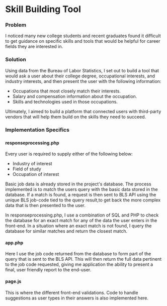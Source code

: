 <h1>Skill Building Tool</h1>


<h3>Problem</h3>

I noticed many new college students and recent graduates found it difficult to get guidance on specific skills and tools that would be helpful for career fields they are interested in.

<h3>Solution</h3>

Using data from the Bureau of Labor Statistics, I set out to build a tool that would ask a user about their college degree, occupational interests, and industry interests, and then present the user with the following information:

<ul>
<li>Occupations that most closely match their interests.</li>
<li>Salary and compensation information about the occupation.</li>
<li>Skills and technologies used in those occupations.</li>
</ul>

Ultimately, I aimed to build a platform that connected users with third-party vendors that will help them build on the skills they need to succeed. 

<h3>Implementation Specifics<h3>
  
 
<h4>responseprocessing.php</h4>


Every user is required to supply either of the following below:
<ul>
  <li>Industry of interest</li>
  <li>Field of study</li>
  <li>Occupation of interest</li>
</ul>

Basic job data is already stored in the project's database. The process implemented is to match the users query with the basic data stored in the database. If a match is found, a request is then sent to BLS API using the unique BLS job-code tied to the query result,to get back the more complex data that is then presented to the user.

In responseprocessing.php, I use a combination of SQL and PHP to check the database for an exact match for any of the data the user enters in the front-end. In a situation where an exact match is not found, I query the database for similar matches and return the closest match.

<h4>app.php</h4>

Here I use the job code returned from the database to form part of the query that is sent to the BLS API. This will then return the full data pertinent to the job code requested, giving me application the ability to present a final, user friendly report to the end-user.

<h4>page.js</h4>

This is where the different front-end validations. Code to handle suggestions as user types in their answers is also implemented here.

